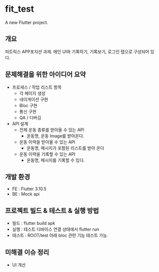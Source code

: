 # fit_test

A new Flutter project.

## 개요
피트릭스 APP포지션 과제.
메인 UI와 기록하기, 기록보기, 로그인 탭으로 구성되어 있다.

## 문제해결을 위한 아이디어 요약
- 프로세스 / 작업 리스트 항목
  - 각 페이지 생성
  - 네이게이션 구현
  - Bloc 구현
  - 통신 구현
  - QA / 디버깅
- API 설계
  - 전체 운동 종류를 받아올 수 있는 API
    - 운동명, 운동 Image를 받아온다.
   - 운동 이력을 받아올 수 있는 API
     - 운동명, 메시지가 포함된 리스트를 받아 온다
   - 운동 이력을 기록할 수 있는 API
     - 운동명, 메시지를 기록할 수 있다.

## 개발 환경
- FE : Flutter 3.10.5
- BE : Mock api
  
## 프로젝트 빌드 & 테스트 & 실행 방법
- 빌드 : flutter build apk
- 실행 : 테스트 디바이스 연결 상태에서 flutter run
- 테스트 : ROOT/test 아래 bloc 관련 기능 테스트 가능.

## 미해결 이슈 정리
- UI 개선
